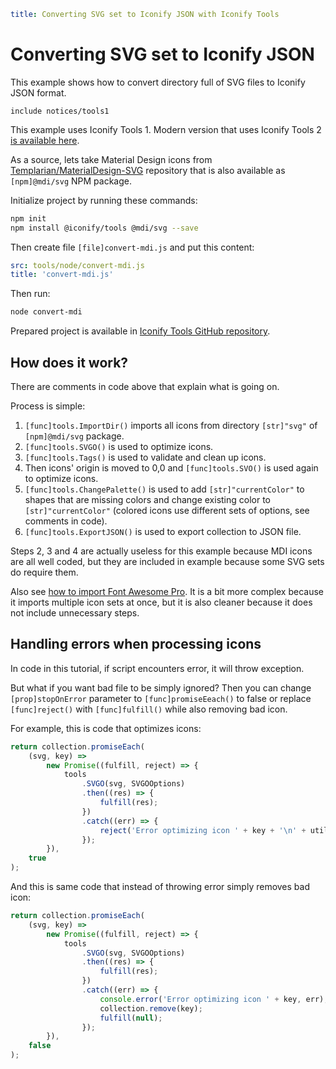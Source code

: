 ```yaml
title: Converting SVG set to Iconify JSON with Iconify Tools
```

# Converting SVG set to Iconify JSON

This example shows how to convert directory full of SVG files to Iconify JSON format.

`include notices/tools1`

This example uses Iconify Tools 1. Modern version that uses Iconify Tools 2 [is available here](../tools2/examples/import-mdi.md).

As a source, lets take Material Design icons from [Templarian/MaterialDesign-SVG](https://github.com/Templarian/MaterialDesign-SVG) repository that is also available as `[npm]@mdi/svg` NPM package.

Initialize project by running these commands:

```bash
npm init
npm install @iconify/tools @mdi/svg --save
```

Then create file `[file]convert-mdi.js` and put this content:

```yaml
src: tools/node/convert-mdi.js
title: 'convert-mdi.js'
```

Then run:

```bash
node convert-mdi
```

Prepared project is available in [Iconify Tools GitHub repository](https://github.com/iconify/tools/tree/demo/convert-mdi).

## How does it work?

There are comments in code above that explain what is going on.

Process is simple:

1. `[func]tools.ImportDir()` imports all icons from directory `[str]"svg"` of `[npm]@mdi/svg` package.
2. `[func]tools.SVGO()` is used to optimize icons.
3. `[func]tools.Tags()` is used to validate and clean up icons.
4. Then icons' origin is moved to 0,0 and `[func]tools.SVO()` is used again to optimize icons.
5. `[func]tools.ChangePalette()` is used to add `[str]"currentColor"` to shapes that are missing colors and change existing color to `[str]"currentColor"` (colored icons use different sets of options, see comments in code).
6. `[func]tools.ExportJSON()` is used to export collection to JSON file.

Steps 2, 3 and 4 are actually useless for this example because MDI icons are all well coded, but they are included in example because some SVG sets do require them.

Also see [how to import Font Awesome Pro](./import-fa-pro.md). It is a bit more complex because it imports multiple icon sets at once, but it is also cleaner because it does not include unnecessary steps.

## Handling errors when processing icons

In code in this tutorial, if script encounters error, it will throw exception.

But what if you want bad file to be simply ignored? Then you can change `[prop]stopOnError` parameter to `[func]promiseEeach()` to false or replace `[func]reject()` with `[func]fulfill()` while also removing bad icon.

For example, this is code that optimizes icons:

```js
return collection.promiseEach(
	(svg, key) =>
		new Promise((fulfill, reject) => {
			tools
				.SVGO(svg, SVGOOptions)
				.then((res) => {
					fulfill(res);
				})
				.catch((err) => {
					reject('Error optimizing icon ' + key + '\n' + util.format(err));
				});
		}),
	true
);
```

And this is same code that instead of throwing error simply removes bad icon:

```js
return collection.promiseEach(
	(svg, key) =>
		new Promise((fulfill, reject) => {
			tools
				.SVGO(svg, SVGOOptions)
				.then((res) => {
					fulfill(res);
				})
				.catch((err) => {
					console.error('Error optimizing icon ' + key, err);
					collection.remove(key);
					fulfill(null);
				});
		}),
	false
);
```

